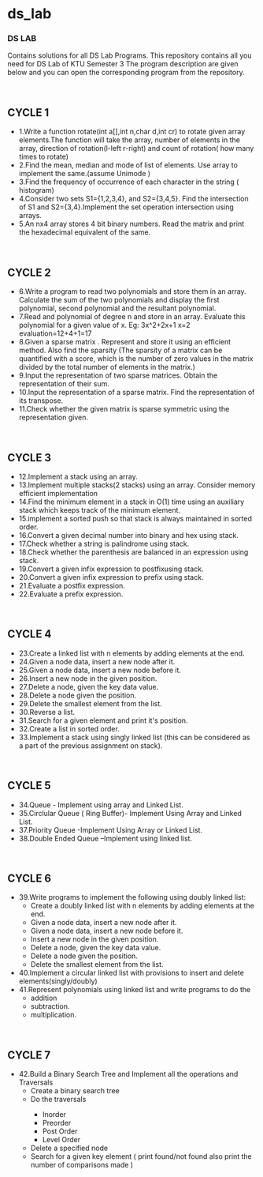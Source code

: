 # ds_lab

<h3>DS LAB</h3>
<p>Contains solutions for all DS Lab Programs.
This repository contains all you need for DS Lab of KTU Semester 3
The program description are given below and you can open the corresponding program from the repository.</p>
<br>
<h2>CYCLE 1</h2>
<ul>
    <li>1.Write a function rotate(int a[],int n,char d,int cr) to rotate given array elements.The function will take the array, number of elements in the array, direction of rotation(l-left r-right) and count of rotation( how many times to rotate)</li>
    <li>2.Find the mean, median and mode of list of elements. Use array to implement the same.(assume Unimode )</li>
    <li>3.Find the frequency of occurrence of each character in the string ( histogram)</li>
    <li>4.Consider two sets S1={1,2,3,4}, and S2={3,4,5}. Find the intersection of S1 and S2={3,4}.Implement the set operation intersection using arrays.</li>
    <li>5.An nx4 array stores 4 bit binary numbers. Read the matrix and print the hexadecimal equivalent of the same.</li>
</ul>
<br>
<h2>CYCLE 2</h2>
<ul>
    <li>6.Write a program to read two polynomials and store them in an array.
    Calculate the sum of the two polynomials and display the first
    polynomial, second polynomial and the resultant polynomial.</li>
    <li>7.Read and polynomial of degree n and store in an array. Evaluate this
    polynomial for a given value of x.
    Eg: 3x^2+2x+1
    x=2
    evaluation=12+4+1=17</li>
    <li>8.Given a sparse matrix . Represent and store it using an efficient
    method. Also find the sparsity (The sparsity of a matrix can be
    quantified with a score, which is the number of zero values in the
    matrix divided by the total number of elements in the matrix.)</li>
    <li>9.Input the representation of two sparse matrices. Obtain the
    representation of their sum.</li>
    <li>10.Input the representation of a sparse matrix. Find the representation
    of its transpose.</li>
    <li>11.Check whether the given matrix is sparse symmetric using the
    representation given.</li>
</ul>
<br>
<h2>CYCLE 3</h2>
<ul>
    <li>12.Implement a stack using an array.</li>
    <li>13.Implement multiple stacks(2 stacks) using an array. Consider memory
    efficient implementation</li>
    <li>14.Find the minimum element in a stack in O(1) time using an auxiliary stack
    which keeps track of the minimum element.</li>
    <li>15.implement a sorted push so that stack is always maintained in sorted order.</li>
    <li>16.Convert a given decimal number into binary and hex using stack.</li>
    <li>17.Check whether a string is palindrome using stack.</li>
    <li>18.Check whether the parenthesis are balanced in an expression using stack.</li>
    <li>19.Convert a given infix expression to postfixusing stack.</li>
    <li>20.Convert a given infix expression to prefix using stack.</li>
    <li>21.Evaluate a postfix expression.</li>
    <li>22.Evaluate a prefix expression.</li>
</ul>
<br>
<h2>CYCLE 4</h2>
<ul>
  <li>23.Create a linked list with n elements by adding elements at the end.</li>
  <li>24.Given a node data, insert a new node after it.</li>
  <li>25.Given a node data, insert a new node before it.</li>
  <li>26.Insert a new node in the given position.</li>
  <li>27.Delete a node, given the key data value.</li>
  <li>28.Delete a node given the position.</li>
  <li>29.Delete the smallest element from the list.</li>
  <li>30.Reverse a list.</li>
  <li>31.Search for a given element and print it's position.</li>
  <li>32.Create a list in sorted order.</li>
  <li>33.Implement a stack using singly linked list (this can be considered as a part of the previous assignment on stack).</li>
</ul>
<br>
<h2>CYCLE 5</h2>
<ul>
  <li>34.Queue - Implement using array and Linked List.</li>
  <li>35.Circlular Queue ( Ring Buffer)- Implement Using Array and Linked List.</li>
  <li>37.Priority Queue -Implement Using Array or Linked List.</li>
  <li>38.Double Ended Queue –Implement using linked list.</li>
</ul>
<br>
<h2>CYCLE 6</h2>
<ul>
    <li>39.Write programs to implement the following using doubly linked list:
        <ul>
      <li>Create a doubly linked list with n elements by adding elements at the end.</li>
      <li>Given a node data, insert a new node after it.</li>
      <li>Given a node data, insert a new node before it.</li>
      <li>Insert a new node in the given position.</li>
      <li>Delete a node, given the key data value.</li>
      <li>Delete a node given the position.</li>
            <li>Delete the smallest element from the list.</li></ul></li>
    <li>40.Implement a circular linked list with provisions to insert and delete elements(singly/doubly)</li>
    <li>41.Represent polynomials using linked list and write programs to do the
        <ul>
      <li>addition</li>
      <li>subtraction.</li>
            <li>multiplication.</li></ul></li>
</ul>
<br>
<h2>CYCLE 7</h2>
<ul>
    <li>42.Build a Binary Search Tree and Implement all the operations and Traversals
        <ul>
      <li>Create a binary search tree</li>
      <li>Do the traversals</li>
      <ul>
      <li>Inorder</li>
      <li>Preorder</li>
      <li>Post Order</li>
      <li>Level Order</li>
      </ul>
      <li>Delete a specified node</li>
      <li>Search for a given key element ( print found/not found also print the number of comparisons made )</li>
      </ul>
      </li>
    
</ul>
<br>
